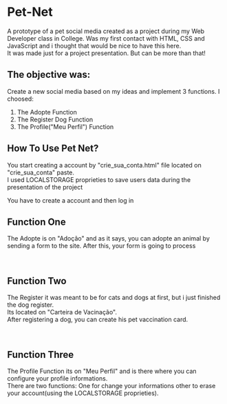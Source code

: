 <h1> Pet-Net </h1>

<p> A prototype of a pet social media created as a project during my Web Developer class in College. Was my first contact with HTML, CSS and JavaScript and i thought that would be nice to have this here. <br> It was made just for a project presentation. But can be more than that! <br>

<h2>The objective was: </h2>
<p> Create a new social media based on my ideas and implement 3 functions. I choosed: </p>
<ol>
  <li> The Adopte Function </li>
  <li> The Register Dog Function </li>
  <li> The Profile("Meu Perfil") Function </li>
</ol>

<h2> How To Use Pet Net? </h2>
<p>You start creating a account by "crie_sua_conta.html" file located on "crie_sua_conta" paste. <br>
 I used LOCALSTORAGE proprieties to save users data during the presentation of the project </p>
 <p> You have to create a account and then log in </p>
 
 <h2> Function One </h2>
 <p> The Adopte is on "Adoção" and as it says, you can adopte an animal by sending a form to the site. 
  After this, your form is going to process </p>
  <br>
  <h2> Function Two </h2>
  <p> The Register it was meant to be for cats and dogs at first, but i just finished the dog register.<br>
  Its located on "Carteira de Vacinação". <br>
  After registering a dog, you can create his pet vaccination card. </p>
  <br>
  <h2> Function Three </h2>
  <p> The Profile Function its on "Meu Perfil" and is there where you can configure your profile informations. <br>
  There are two functions: One for change your informations other to erase your account(using the LOCALSTORAGE proprieties). </p>
  
  
